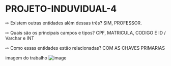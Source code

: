 # PROJETO-INDUVIDUAL-4
⇨ Existem outras entidades além dessas três? 
SIM, PROFESSOR.<br>

⇨ Quais são os principais campos e tipos?
CPF, MATRICULA, CODIGO E ID / Varchar e INT<br>

⇨ Como essas entidades estão relacionadas?
COM AS CHAVES PRIMARIAS<br>

imagem do trabalho
![image](https://user-images.githubusercontent.com/99221907/226150342-697f00df-05f3-4113-bea9-1633b27afee9.png)

